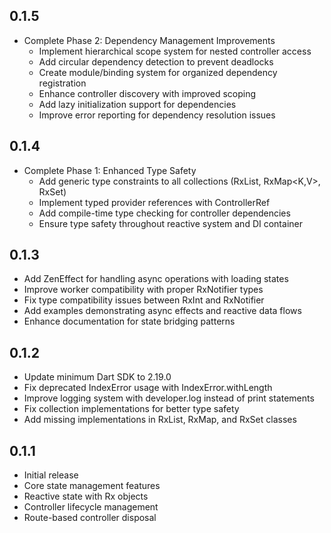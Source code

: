 ## 0.1.5

* Complete Phase 2: Dependency Management Improvements
  * Implement hierarchical scope system for nested controller access
  * Add circular dependency detection to prevent deadlocks
  * Create module/binding system for organized dependency registration
  * Enhance controller discovery with improved scoping
  * Add lazy initialization support for dependencies
  * Improve error reporting for dependency resolution issues


## 0.1.4

* Complete Phase 1: Enhanced Type Safety
    * Add generic type constraints to all collections (RxList<E>, RxMap<K,V>, RxSet<E>)
    * Implement typed provider references with ControllerRef<T>
    * Add compile-time type checking for controller dependencies
    * Ensure type safety throughout reactive system and DI container

## 0.1.3

* Add ZenEffect for handling async operations with loading states
* Improve worker compatibility with proper RxNotifier types
* Fix type compatibility issues between RxInt and RxNotifier
* Add examples demonstrating async effects and reactive data flows
* Enhance documentation for state bridging patterns

## 0.1.2

* Update minimum Dart SDK to 2.19.0
* Fix deprecated IndexError usage with IndexError.withLength
* Improve logging system with developer.log instead of print statements
* Fix collection implementations for better type safety
* Add missing implementations in RxList, RxMap, and RxSet classes

## 0.1.1

* Initial release
* Core state management features
* Reactive state with Rx objects
* Controller lifecycle management
* Route-based controller disposal